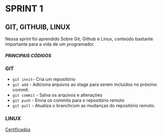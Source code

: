 # SPRINT 1 
## GIT, GITHUIB, LINUX
Nessa sprint foi aprendido Sobre Git, Github e Linux, conteúdo bastante importante para a vida de um programador.
##### PRINCIPAIS CÓDIGOS

### GIT

* `git innit`- Cria um repositório
* `git add` - Adiciona arquivos ao stage para serem incluídos no próximo commit.
* `git commit` - Salva os arquivos e alterações
* `git push` - Envia os commits para o repositório remoto
* `git pull` - Atualiza o branchcom as mudanças do repositório remoto.

### LINUX

[Certificados](CERTIFICADOS/)
